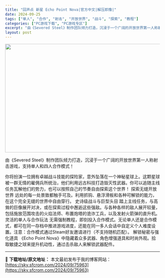 ```yaml
---
title: "回声点 新星 Echo Point Nova|官方中文|解压即撸|"
date: 2024-09-25
tags: ["单人", "合作", "射击", "开放世界", "战斗", "探索", "教程"]
categories: ["PC游戏下载", "PC游戏专区"]
excerpt: "由《Severed Steel》制作团队倾力打造，沉浸于一个广阔的开放世界第一人称射击游戏，支持单人和四人合作模式！ 你将扮演一位拥有卓越战斗技能的探险家，意外坠落在一个神秘星球上。这颗星球被一群无情的雇佣兵所统治，他们利用远古科技打造毁灭性武器。你可以追随主线任务瓦解他们的势力，也可以按照自己的节&hellip;"
layout: post
---
```


<img class="aligncenter size-full wp-image-75948" src="https://sky.sfcrom.com/wp-content/uploads/2024/09/2024092512581351.webp" alt="" width="616" height="353" />

由《Severed Steel》制作团队倾力打造，沉浸于一个广阔的开放世界第一人称射击游戏，支持单人和四人合作模式！

你将扮演一位拥有卓越战斗技能的探险家，意外坠落在一个神秘星球上。这颗星球被一群无情的雇佣兵所统治，他们利用远古科技打造毁灭性武器。你可以追随主线任务瓦解他们的势力，也可以按照自己的节奏自由探索这个世界！
探索无缝开放世界
远处的每一处景致都触手可及。利用抓钩、悬浮滑板和各种可解锁的能力，在这个完全无缝的世界中自由穿行。
史诗级战斗与巨型头目
踏上主线任务，与高耸的巨像展开对决，或在探索过程中邂逅这些强敌。与各种各样的敌人展开较量，包括施放范围攻击的火焰法师、布置炮塔的诡诈工兵，以及发射火箭弹的直升机。
灵活的单人与合作玩法
无需强制教程，即刻投入合作模式。无论单人还是合作模式，都可在同一存档中推进游戏进度，还能在同一多人会话中自定义个人难度设置。注意：合作模式通过Steam好友邀请进行（不支持随机匹配）。
解锁秘密与强化道具
《Echo Point Nova》中隐藏着众多武器、角色增强道具和时尚外观。拾取敏捷之球来提升机动性，通过击杀敌人来解锁武器配件。

---
📖 **下载地址/原文地址：** 本文最初发布于我的博客网站：[https://sky.sfcrom.com/2024/09/75963](https://sky.sfcrom.com/2024/09/75963)

